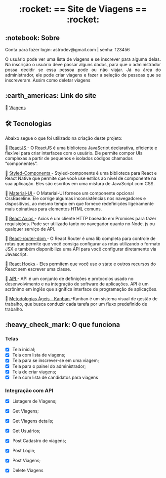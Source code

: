
 
<!-- PROJECT TITLE -->
<h1 align='center'id="top"> :rocket: == Site de Viagens == :rocket: </h1>


<!-- PROJECT SOBRE -->
<h2 id="sobre">:notebook: Sobre </h2>

<p>Conta para fazer login: astrodev@gmail.com | senha: 123456</p>

<p align="justify">O usuário pode ver uma lista de viagens e se inscrever para alguma delas. Na inscrição o usuário deve passar alguns dados, para que o administrador possa decidir se essa pessoa pode ou não viajar. Já na área do administrador, ele pode criar viagens e fazer a seleção de pessoas que se inscreveram. Assim como deletar viagens </p>

<!-- PROJECT SITE -->
<h2 id="site">:earth_americas: Link do site </h2>
<p>🔗 <a href="https://unruly-ground.surge.sh/" target="_blank"> Viagens </a>  </p>
<!-- <a href="https://unruly-ground.surge.sh/" onclick="return ! window.open(this.href);"> Open in a new window</a> -->

<!-- PROJECT TECHNOLOGIES -->
<h2 id="tecnologias"> 🛠 Tecnologias </h2>

Abaixo segue o que foi utilizado na criação deste projeto:

<p>🔗 <a href="https://pt-br.reactjs.org/" target="_blank"> ReactJS </a> - O ReactJS é uma biblioteca JavaScript declarativa, eficiente e flexível para criar interfaces com o usuário. Ele permite compor UIs complexas a partir de pequenos e isolados códigos chamados “componentes”. </p>
<p>🔗 <a href="https://styled-components.com/" target="_blank"> Styled-Components <a/> - Styled-components é uma biblioteca para React e React Native que permite que você use estilos ao nível de componente na sua aplicação. Eles são escritos em uma mistura de JavaScript com CSS.</p>
<p>🔗 <a href="https://mui.com/pt/" target="_blank"> Material-UI </a> - O Material-UI fornece um componente opcional CssBaseline. Ele corrige algumas inconsistências nos navegadores e dispositivos, ao mesmo tempo em que fornece redefinições ligeiramente mais opinativas para elementos HTML comuns.</p>
<p>🔗 <a href="https://www.npmjs.com/package/axios" target="_blank"> React Axios </a> - Axios é um cliente HTTP baseado em Promises para fazer requisições. Pode ser utilizado tanto no navegador quanto no Node. js ou qualquer serviço de API.</p>
<p>🔗 <a href="https://reactrouter.com/web/guides/quick-start" target="_blank"> React-router-dom </a> - O React Router é uma lib completa para controle de rotas que permite que você consiga configurar as rotas utilizando o formato JSX e também disponibiliza uma API para você configurar diretamente via Javascript.</p>
<p>🔗 <a href="https://pt-br.reactjs.org/docs/hooks-intro.html" target="_blank"> React Hooks </a> - Eles permitem que você use o state e outros recursos do React sem escrever uma classe.
<p>🔗 <a href="https://www.redhat.com/pt-br/topics/api/what-are-application-programming-interfaces" target="_blank"> API </a> - API é um conjunto de definições e protocolos usado no desenvolvimento e na integração de software de aplicações. API é um acrônimo em inglês que significa interface de programação de aplicações.</p>
<p>🔗 <a href="https://www.totvs.com/blog/negocios/kanban/" target="_blank"> Metodologias Ágeis - Kanban </a> -Kanban é um sistema visual de gestão de trabalho, que busca conduzir cada tarefa por um fluxo predefinido de trabalho.</p>
<!-- <p>🔗 <a href="https://scrumguides.org/docs/scrumguide/v2020/2020-Scrum-Guide-PortugueseBR-2.0.pdf" target="_blank"> Metodologias Ágeis - Scrum </a> - Scrum é um framework leve que ajuda pessoas, times e organizações a gerar valor através de soluções adaptativas para problemas complexos.</p> -->

<!-- PROJECT IT WORKS-->
<h2 id="funciona">:heavy_check_mark: O que funciona</h2>

### Telas
- [x] Tela inicial;
- [x] Tela com lista de viagens;
- [x] Tela para se inscrever-se em uma viagem;
- [x] Tela para o painel do administrador;
- [x] Tela de criar viagens;
- [x] Tela com lista de candidatos para viagens

### Integração com API
- [x] Listagem de Viagens;
- [x] Get Viagens;
- [x] Get Viagens details;
- [x] Get Usuários;
- [x] Post Cadastro de viagens;
- [x] Post Login;
- [x] Post Viagens;
- [x] Delete Viagens







